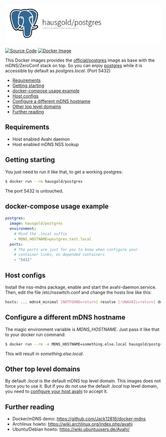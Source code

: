 ![mDNS enabled official/postgres](https://raw.githubusercontent.com/hausgold/docker-postgres/master/docs/assets/project.png)

[![Source Code](https://img.shields.io/badge/source-on%20github-blue.svg)](https://github.com/hausgold/docker-postgres)
[![Docker Image](https://img.shields.io/badge/image-on%20docker%20hub-blue.svg)](https://hub.docker.com/r/hausgold/postgres/)

This Docker images provides the [official/postgres](https://hub.docker.com/_/postgres/) image as base
with the mDNS/ZeroConf stack on top. So you can enjoy [postgres](https://www.postgresql.org/) while it
is accessible by default as *postgres.local*. (Port 5432)

- [Requirements](#requirements)
- [Getting starting](#getting-starting)
- [docker-compose usage example](#docker-compose-usage-example)
- [Host configs](#host-configs)
- [Configure a different mDNS hostname](#configure-a-different-mdns-hostname)
- [Other top level domains](#other-top-level-domains)
- [Further reading](#further-reading)

## Requirements

* Host enabled Avahi daemon
* Host enabled mDNS NSS lookup

## Getting starting

You just need to run it like that, to get a working postgres:

```bash
$ docker run --rm hausgold/postgres
```

The port 5432 is untouched.

## docker-compose usage example

```yaml
postgres:
  image: hausgold/postgres
  environment:
    # Mind the .local suffix
    - MDNS_HOSTNAME=postgres.test.local
  ports:
    # The ports are just for you to know when configure your
    # container links, on depended containers
    - "5432"
```

## Host configs

Install the nss-mdns package, enable and start the avahi-daemon.service. Then,
edit the file /etc/nsswitch.conf and change the hosts line like this:

```bash
hosts: ... mdns4_minimal [NOTFOUND=return] resolve [!UNAVAIL=return] dns ...
```

## Configure a different mDNS hostname

The magic environment variable is *MDNS_HOSTNAME*. Just pass it like that to
your docker run command:

```bash
$ docker run --rm -e MDNS_HOSTNAME=something.else.local hausgold/postgres
```

This will result in *something.else.local*.

## Other top level domains

By default *.local* is the default mDNS top level domain. This images does not
force you to use it. But if you do not use the default *.local* top level
domain, you need to [configure your host avahi][custom_mdns] to accept it.

## Further reading

* Docker/mDNS demo: https://github.com/Jack12816/docker-mdns
* Archlinux howto: https://wiki.archlinux.org/index.php/avahi
* Ubuntu/Debian howto: https://wiki.ubuntuusers.de/Avahi/

[custom_mdns]: https://wiki.archlinux.org/index.php/avahi#Configuring_mDNS_for_custom_TLD
